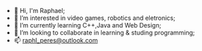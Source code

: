 - 👋 Hi, I'm Raphael;
- 👀 I’m interested in video games, robotics and eletronics;
- 🌱 I’m currently learning C++,Java and Web Design;
- 💞️ I’m looking to collaborate in learning & studing programming;
- 📫 raphl_peres@outlook.com

